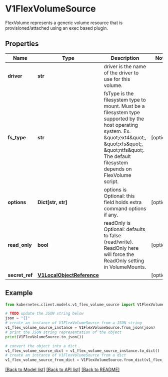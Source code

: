 # V1FlexVolumeSource

FlexVolume represents a generic volume resource that is provisioned/attached using an exec based plugin.

## Properties

Name | Type | Description | Notes
------------ | ------------- | ------------- | -------------
**driver** | **str** | driver is the name of the driver to use for this volume. | 
**fs_type** | **str** | fsType is the filesystem type to mount. Must be a filesystem type supported by the host operating system. Ex. \&quot;ext4\&quot;, \&quot;xfs\&quot;, \&quot;ntfs\&quot;. The default filesystem depends on FlexVolume script. | [optional] 
**options** | **Dict[str, str]** | options is Optional: this field holds extra command options if any. | [optional] 
**read_only** | **bool** | readOnly is Optional: defaults to false (read/write). ReadOnly here will force the ReadOnly setting in VolumeMounts. | [optional] 
**secret_ref** | [**V1LocalObjectReference**](V1LocalObjectReference.md) |  | [optional] 

## Example

```python
from kubernetes.client.models.v1_flex_volume_source import V1FlexVolumeSource

# TODO update the JSON string below
json = "{}"
# create an instance of V1FlexVolumeSource from a JSON string
v1_flex_volume_source_instance = V1FlexVolumeSource.from_json(json)
# print the JSON string representation of the object
print(V1FlexVolumeSource.to_json())

# convert the object into a dict
v1_flex_volume_source_dict = v1_flex_volume_source_instance.to_dict()
# create an instance of V1FlexVolumeSource from a dict
v1_flex_volume_source_from_dict = V1FlexVolumeSource.from_dict(v1_flex_volume_source_dict)
```
[[Back to Model list]](../README.md#documentation-for-models) [[Back to API list]](../README.md#documentation-for-api-endpoints) [[Back to README]](../README.md)


